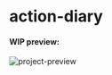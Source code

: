 # action-diary

<h4>WIP preview:</h4>
<img src="https://github.com/jsnorins/action-diary/assets/104723218/834597d3-1e0f-4be7-b645-b85c9662ef6e" alt="project-preview">